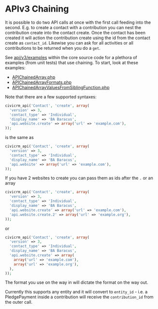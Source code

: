 # APIv3 Chaining

It is possible to do two API calls at once with the first call feeding into the second. E.g. to create a contact with a contribution you can nest the contribution create into the contact create. Once the contact has been created it will action the contribution create using the id from the contact create as `contact_id`. Likewise you can ask for all activities or all contributions to be returned when you do a `get`.

See [api/v3/examples](https://github.com/civicrm/civicrm-core/tree/master/api/v3/examples) within the core source code for a plethora of examples (from unit tests) that use chaining. To start, look at these examples:

-   [APIChainedArray.php](https://github.com/civicrm/civicrm-core/blob/master/api/v3/examples/Contact/APIChainedArray.ex.php)
-   [APIChainedArrayFormats.php](https://github.com/civicrm/civicrm-core/blob/master/api/v3/examples/Contact/APIChainedArrayFormats.ex.php)
-   [APIChainedArrayValuesFromSiblingFunction.php](https://github.com/civicrm/civicrm-core/blob/master/api/v3/examples/Contact/APIChainedArrayValuesFromSiblingFunction.ex.php)

Note that there are a few supported syntaxes:

```php
civicrm_api('Contact', 'create', array(
  'version' => 3,
  'contact_type' => 'Individual',
  'display_name' => 'BA Baracus',
  'api.website.create' => array('url' => 'example.com'),
));
```

is the same as

```php
civicrm_api('Contact', 'create', array(
  'version' => 3,
  'contact_type' => 'Individual',
  'display_name' => 'BA Baracus',
  'api.website' => array('url' => 'example.com'),
));
```

If you have 2 websites to create you can pass them as ids after the `.`
or an array

```php
civicrm_api('Contact', 'create', array(
  'version' => 3,
  'contact_type' => 'Individual',
  'display_name' => 'BA Baracus',
  'api.website.create' => array('url' => 'example.com'),
  'api.website.create.2' => array('url' => 'example.org'),
));
```

or

```php
civicrm_api('Contact', 'create', array(
  'version' => 3,
  'contact_type' => 'Individual',
  'display_name' => 'BA Baracus',
  'api.website.create' => array(
    array('url' => 'example.com'),
    array('url' => 'example.org'),
  ),
));
```

The format you use on the way in will dictate the format on the way out.

Currently this supports any entity and it will convert to `entity_id` - i.e. a PledgePayment inside a contribution will receive the `contribution_id` from the outer call.
